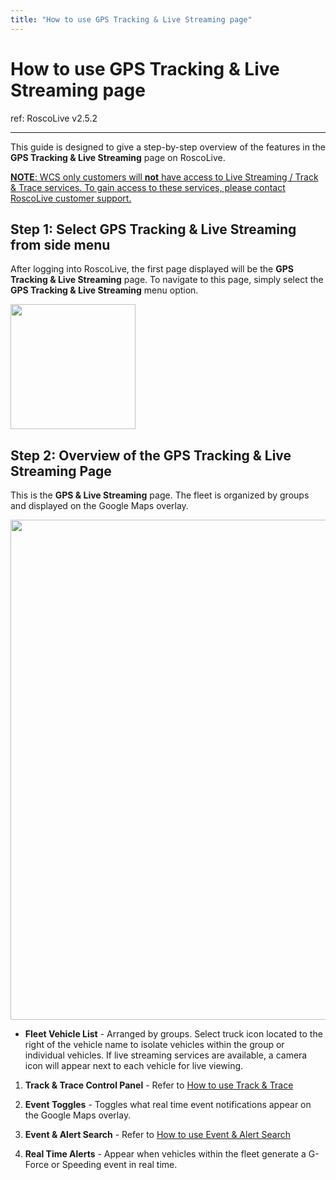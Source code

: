 ```yaml
---
title: "How to use GPS Tracking & Live Streaming page"
---
```

# How to use GPS Tracking & Live Streaming page

ref: RoscoLive v2.5.2

------------------------------------------------------------------------

This guide is designed to give a step-by-step overview of the features in the **GPS Tracking & Live Streaming** page on RoscoLive.  
  
<u>**NOTE**: WCS only customers will **not** have access to Live Streaming / Track & Trace services. To gain access to these services, please contact RoscoLive customer support.</u>  
  

## Step 1: Select GPS Tracking & Live Streaming from side menu

After logging into RoscoLive, the first page displayed will be the **GPS Tracking & Live Streaming** page. To navigate to this page, simply select the **GPS Tracking & Live Streaming** menu option.  
  
<img src="/rosco/product/roscolive2.0/how_to_guide/gps_tracking/rlgps_ls.jpg" class="align-center" width="200" />  
  

## Step 2: Overview of the GPS Tracking & Live Streaming Page

This is the **GPS & Live Streaming** page. The fleet is organized by groups and displayed on the Google Maps overlay.  
  
<img src="/rosco/product/roscolive2.0/how_to_guide/gps_tracking/rlgps_ls_page_marked_out.jpg" class="align-center" width="800" />  
  
- **Fleet Vehicle List** - Arranged by groups. Select truck icon located to the right of the vehicle name to isolate vehicles within the group or individual vehicles. If live streaming services are available, a camera icon will appear next to each vehicle for live viewing.

1.  **Track & Trace Control Panel** - Refer to [How to use Track & Trace](/rosco/product/roscolive2.0/how_to_guide/gps_tracking/track_and_trace)
2.  **Event Toggles** - Toggles what real time event notifications appear on the Google Maps overlay.
3.  **Event & Alert Search** - Refer to [How to use Event & Alert Search](/rosco/product/roscolive2.0/how_to_guide/gps_tracking/event_and_alert_search)
4.  **Real Time Alerts** - Appear when vehicles within the fleet generate a G-Force or Speeding event in real time.
